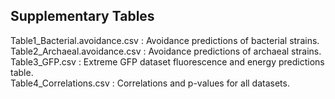 ## Supplementary Tables

Table1_Bacterial.avoidance.csv : Avoidance predictions of bacterial strains.  
Table2_Archaeal.avoidance.csv : Avoidance predictions of archaeal strains.  
Table3_GFP.csv : Extreme GFP dataset fluorescence and energy predictions table.  
Table4_Correlations.csv : Correlations and p-values for all datasets.
